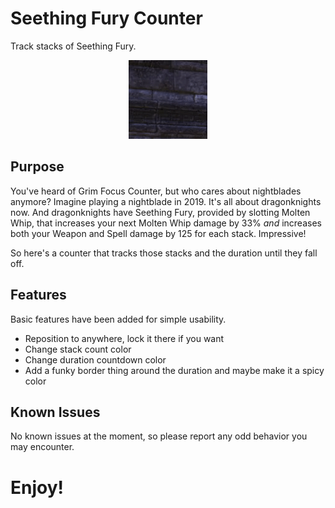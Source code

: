 # Seething Fury Counter

Track stacks of Seething Fury.

<p align="center">
    <img src="https://github.com/inimicus/SeethingFuryCounter/blob/master/art/gifs/SeethingFuryCounter.gif?raw=true"><br>
</p>

## Purpose
You've heard of Grim Focus Counter, but who cares about nightblades anymore?
Imagine playing a nightblade in 2019. It's all about dragonknights now. And
dragonknights have Seething Fury, provided by slotting Molten Whip, that increases
your next Molten Whip damage by 33% _and_ increases both your Weapon and Spell
damage by 125 for each stack. Impressive!

So here's a counter that tracks those stacks and the duration until they fall off.

## Features
Basic features have been added for simple usability.
- Reposition to anywhere, lock it there if you want
- Change stack count color
- Change duration countdown color
- Add a funky border thing around the duration and maybe make it a spicy color

## Known Issues
No known issues at the moment, so please report any odd behavior you may encounter.

# Enjoy!
